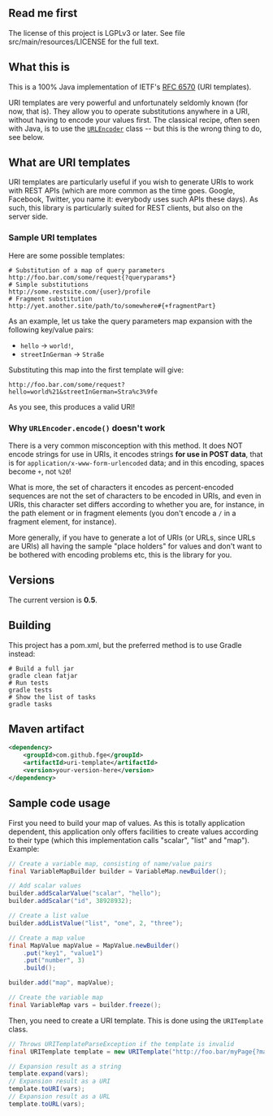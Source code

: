 ## Read me first

The license of this project is LGPLv3 or later. See file src/main/resources/LICENSE for the full
text.

## What this is

This is a 100% Java implementation of IETF's [RFC 6570](http://tools.ietf.org/html/rfc6570) (URI
templates).

URI templates are very powerful and unfortunately seldomly known (for now, that is). They allow you
to operate substitutions anywhere in a URI, without having to encode your values first. The
classical recipe, often seen with Java, is to use the
[`URLEncoder`](http://docs.oracle.com/javase/7/docs/api/java/net/URLEncoder.html) class -- but this
is the wrong thing to do, see below.

## What are URI templates

URI templates are particularly useful if you wish to generate URIs to work with REST APIs (which are
more common as the time goes. Google, Facebook, Twitter, you name it: everybody uses such APIs these
days). As such, this library is particularly suited for REST clients, but also on the server side.

### Sample URI templates

Here are some possible templates:

```
# Substitution of a map of query parameters
http://foo.bar.com/some/request{?queryparams*}
# Simple substitutions
http://some.restsite.com/{user}/profile
# Fragment substitution
http://yet.another.site/path/to/somewhere#{+fragmentPart}
```

As an example, let us take the query parameters map expansion with the following key/value pairs:

* `hello` -> `world!`,
* `streetInGerman` -> `Straße`

Substituting this map into the first template will give:

```
http://foo.bar.com/some/request?hello=world%21&streetInGerman=Stra%c3%9fe
```

As you see, this produces a valid URI!

### Why `URLEncoder.encode()` doesn't work

There is a very common misconception with this method. It does NOT encode strings for use in URIs,
it encodes strings **for use in POST data**, that is for `application/x-www-form-urlencoded` data;
and in this encoding, spaces become `+`, not `%20`!

What is more, the set of characters it encodes as percent-encoded sequences are not the set of
characters to be encoded in URIs, and even in URIs, this character set differs according to whether
you are, for instance, in the path element or in fragment elements (you don't encode a `/` in a
fragment element, for instance).

More generally, if you have to generate a lot of URIs (or URLs, since URLs are URIs) all having the
sample "place holders" for values and don't want to be bothered with encoding problems etc, this is
the library for you.

## Versions

The current version is **0.5**.

## Building

This project has a pom.xml, but the preferred method is to use Gradle instead:

```
# Build a full jar
gradle clean fatjar
# Run tests
gradle tests
# Show the list of tasks
gradle tasks
```

## Maven artifact

```xml
<dependency>
    <groupId>com.github.fge</groupId>
    <artifactId>uri-template</artifactId>
    <version>your-version-here</version>
</dependency>
```

## Sample code usage

First you need to build your map of values. As this is totally application dependent, this
application only offers facilities to create values according to their type (which this
implementation calls "scalar", "list" and "map").  Example:

```java
// Create a variable map, consisting of name/value pairs
final VariableMapBuilder builder = VariableMap.newBuilder();

// Add scalar values
builder.addScalarValue("scalar", "hello");
builder.addScalar("id", 38928932);

// Create a list value
builder.addListValue("list", "one", 2, "three");

// Create a map value
final MapValue mapValue = MapValue.newBuilder()
    .put("key1", "value1")
    .put("number", 3)
    .build();

builder.add("map", mapValue);

// Create the variable map
final VariableMap vars = builder.freeze();
```

Then, you need to create a URI template. This is done using the `URITemplate` class.

```java
// Throws URITemplateParseException if the template is invalid
final URITemplate template = new URITemplate("http://foo.bar/myPage{?map*}");

// Expansion result as a string
template.expand(vars);
// Expansion result as a URI
template.toURI(vars);
// Expansion result as a URL
template.toURL(vars);
```

